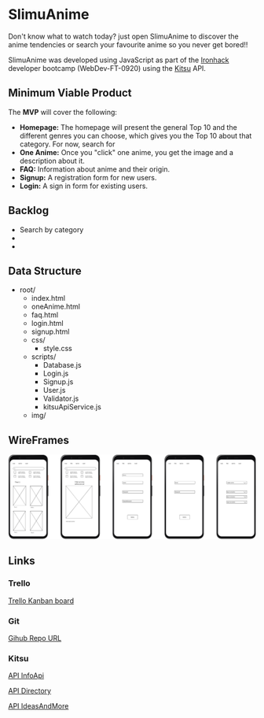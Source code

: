 # SlimuAnime

Don't know what to watch today? just open SlimuAnime to discover the anime tendencies or search your favourite anime so you never get bored!!  

SlimuAnime was developed using JavaScript as part of the [Ironhack](https://www.ironhack.com/) developer bootcamp (WebDev-FT-0920) using the [Kitsu](https://kitsu.io/explore/anime) API.

## Minimum Viable Product

The **MVP** will cover the following:

- **Homepage:** The homepage will present the general Top 10 and the different genres you can choose, which gives you the Top 10 about that category.	For now, search for 
- **One Anime:** Once you "click" one anime, you get the image and a description about it.
- **FAQ:** Information about anime and their origin.
- **Signup:** A registration form for new users.
- **Login:** A sign in form for existing users.

## Backlog

- Search by category
- 
- 

## Data Structure

- root/
  - index.html
  - oneAnime.html
  - faq.html
  - login.html
  - signup.html
  - css/
    - style.css
  - scripts/
    - Database.js
    - Login.js
    - Signup.js
    - User.js
    - Validator.js
    - kitsuApiService.js
  - img/
    



## WireFrames	
<img src="./img/Screenshot 2020-10-09 at 18.26.43.png"/>


## Links

### Trello

[Trello Kanban board](https://trello.com/b/oBgfbMbC/projecte-n-1-ironhack)

### Git

[Gihub Repo URL](https://github.com/Lexirem/Project-1.git)

### Kitsu

[API InfoApi](https://github.com/pheyvaer/kitsu-tutorial/blob/master/index.md)

[API Directory](https://kitsu.io/api/edge/anime)

[API IdeasAndMore](https://github.com/hummingbird-me)
